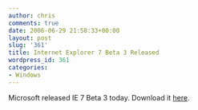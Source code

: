 ```yaml
---
author: chris
comments: true
date: 2006-06-29 21:58:33+00:00
layout: post
slug: '361'
title: Internet Explorer 7 Beta 3 Released
wordpress_id: 361
categories:
- Windows
---
```


Microsoft released IE 7 Beta 3 today. Download it [here](http://www.microsoft.com/downloads/details.aspx?familyid=4C1A8FBE-FB6A-47AC-867D-BB1F17E477EE).
